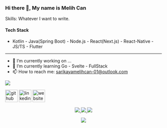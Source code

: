 ### Hi there 👋, My name is Melih Can

Skills: Whatever I want to write.

#### Tech Stack
- Kotlin - Java(Spring Boot) - Node.js - React(Next.js) - React-Native - JS/TS - Flutter

---------------------
- 🔭 I’m currently working on ...
- 🌱 I’m currently learning Go - Svelte - FullStack
- 📫 How to reach me: sarikayamelihcan-01@outlook.com
<img src='https://www.codewars.com/users/MelihcanSrky/badges/large'>

[<img src='https://cdn.jsdelivr.net/npm/simple-icons@3.0.1/icons/github.svg' alt='github' height='40'>](https://github.com/MelihcanSrky)  [<img src='https://cdn.jsdelivr.net/npm/simple-icons@3.0.1/icons/linkedin.svg' alt='linkedin' height='40'>](https://www.linkedin.com/in/melihcansarikaya/)  [<img src='https://cdn.jsdelivr.net/npm/simple-icons@3.0.1/icons/icloud.svg' alt='website' height='40'>](https://MelihcanSrky.github.io/)  

<p align="center">
  <a href="https://github.com/MelihcanSrky">
    <img src="http://github-profile-summary-cards.vercel.app/api/cards/profile-details?username=MelihcanSrky&theme=transparent" />
  </a>
  <a href="https://github.com/MelihcanSrky">
    <img src="https://github-readme-streak-stats.herokuapp.com/?user=MelihcanSrky&hide_border=true&card_width=338&theme=transparent" />
  </a>
  <a href="https://github.com/MelihcanSrky">
    <img src="http://github-profile-summary-cards.vercel.app/api/cards/stats?username=MelihcanSrky&theme=transparent" />
  </a>
</p>
</details>

<p align="center">
  <a href="https://github.com/MelihcanSrky">
    <img src="https://komarev.com/ghpvc/?username=MelihcanSrky&color=blue&style=flat)" />
  </a>
</p>
